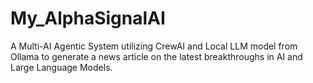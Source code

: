 # My_AlphaSignalAI
A Multi-AI Agentic System utilizing CrewAI and Local LLM model from Ollama to generate a news article on the latest breakthroughs in AI and Large Language Models.
